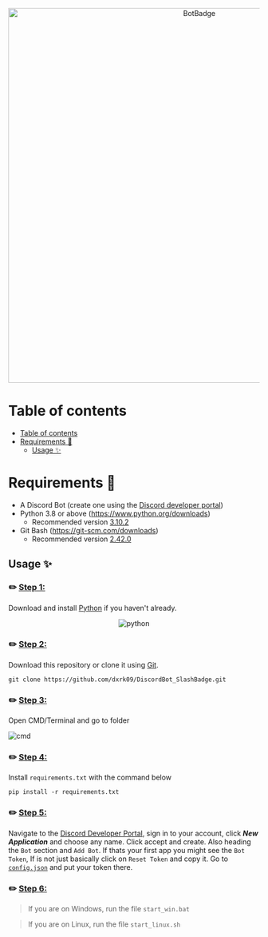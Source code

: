 <p align="center">
  <img alt="BotBadge" src="https://github.com/dxrk09/DiscordBot_SlashBadge/blob/main/assets/banner.jpg" width="750px">
</p>

# Table of contents

- [Table of contents](#table-of-contents)
- [Requirements 🧾](#requirements-)
  - [Usage ✨](#usage-)

# Requirements 🧾
- A Discord Bot (create one using the [Discord developer portal](https://discord.com/developers/applications))
- Python 3.8 or above (https://www.python.org/downloads)
  - Recommended version [3.10.2](https://www.python.org/downloads/release/python-3102/)
- Git Bash (https://git-scm.com/downloads)
  - Recommended version [2.42.0](https://raw.githubusercontent.com/git/git/master/Documentation/RelNotes/2.42.0.txt)

## Usage ✨

### ✏️ <ins>Step 1:</ins>
Download and install [Python](https://www.python.org/downloads) if you haven't already.
<p align="center">
  <img alt="python" src="https://github.com/dxrk09/DiscordBot_SlashBadge/blob/main/assets/python.PNG">
</p>


### ✏️ <ins>Step 2:</ins> 
Download this repository or clone it using [Git](https://git-scm.com/downloads).
```
git clone https://github.com/dxrk09/DiscordBot_SlashBadge.git
```

### ✏️ <ins>Step 3:</ins> 
Open CMD/Terminal and go to folder
<p>
  <img alt="cmd" src="https://github.com/dxrk09/DiscordBot_SlashBadge/blob/main/assets/requirements.PNG">
</p>

### ✏️ <ins>Step 4:</ins> 
Install `requirements.txt` with the command below 
```
pip install -r requirements.txt
```

### ✏️ <ins>Step 5:</ins> 
Navigate to the [Discord Developer Portal](https://discord.com/developers/applications), sign in to your account, click ***New Application*** and choose any name. Click accept and create. Also heading the `Bot` section and `Add Bot`. If thats your first app you might see the `Bot Token`, If is not just basically click on `Reset Token` and copy it.
Go to [`config.json`](https://github.com/dxrk09/DiscordBot_SlashBadge/blob/main/config.json) and put your token there.

### ✏️ <ins>Step 6:</ins> 
> If you are on Windows, run the file `start_win.bat`

> If you are on Linux, run the file `start_linux.sh`


